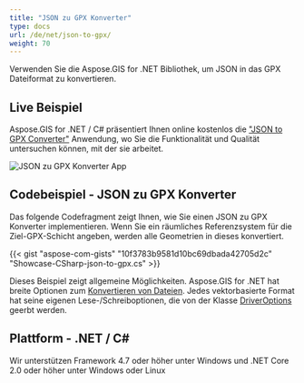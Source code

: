 ```yaml
---
title: "JSON zu GPX Konverter"
type: docs
url: /de/net/json-to-gpx/
weight: 70
---
```


Verwenden Sie die Aspose.GIS for .NET Bibliothek, um JSON in das GPX Dateiformat zu konvertieren.

## **Live Beispiel**

Aspose.GIS for .NET / C# präsentiert Ihnen online kostenlos die ["JSON to GPX Converter"](https://products.aspose.app/gis/conversion/json-to-gpx) Anwendung, wo Sie die Funktionalität und Qualität untersuchen können, mit der sie arbeitet.

![JSON zu GPX Konverter App](conversion.png)

## **Codebeispiel - JSON zu GPX Konverter**

Das folgende Codefragment zeigt Ihnen, wie Sie einen JSON zu GPX Konverter implementieren. Wenn Sie ein räumliches Referenzsystem für die Ziel-GPX-Schicht angeben, werden alle Geometrien in dieses konvertiert. 

{{< gist "aspose-com-gists" "10f3783b9581d10bc69dbada42705d2c" "Showcase-CSharp-json-to-gpx.cs" >}}

Dieses Beispiel zeigt allgemeine Möglichkeiten. Aspose.GIS for .NET hat breite Optionen zum [Konvertieren von Dateien](https://docs.aspose.com/gis/net/vector-layers/). Jedes vektorbasierte Format hat seine eigenen Lese-/Schreiboptionen, die von der Klasse [DriverOptions](https://reference.aspose.com/gis/net/aspose.gis/driveroptions) geerbt werden.

## **Plattform - .NET / C#**

Wir unterstützen Framework 4.7 oder höher unter Windows und .NET Core 2.0 oder höher unter Windows oder Linux
